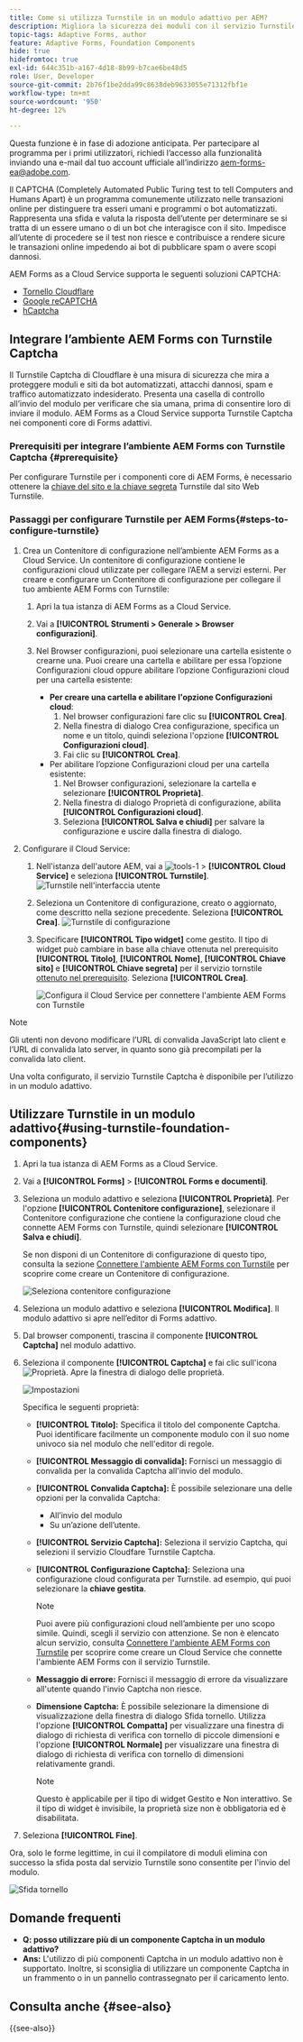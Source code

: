 ```yaml
---
title: Come si utilizza Turnstile in un modulo adattivo per AEM?
description: Migliora la sicurezza dei moduli con il servizio Turnstile. Guida dettagliata all’interno!
topic-tags: Adaptive Forms, author
feature: Adaptive Forms, Foundation Components
hide: true
hidefromtoc: true
exl-id: 644c351b-a167-4d18-8b99-b7cae6be48d5
role: User, Developer
source-git-commit: 2b76f1be2dda99c8638deb9633055e71312fbf1e
workflow-type: tm+mt
source-wordcount: '950'
ht-degree: 12%

---
```


<span class="preview"> Questa funzione è in fase di adozione anticipata. Per partecipare al programma per i primi utilizzatori, richiedi l’accesso alla funzionalità inviando una e-mail dal tuo account ufficiale all’indirizzo aem-forms-ea@adobe.com. </span>

Il CAPTCHA (Completely Automated Public Turing test to tell Computers and Humans Apart) è un programma comunemente utilizzato nelle transazioni online per distinguere tra esseri umani e programmi o bot automatizzati. Rappresenta una sfida e valuta la risposta dell’utente per determinare se si tratta di un essere umano o di un bot che interagisce con il sito. Impedisce all’utente di procedere se il test non riesce e contribuisce a rendere sicure le transazioni online impedendo ai bot di pubblicare spam o avere scopi dannosi.

AEM Forms as a Cloud Service supporta le seguenti soluzioni CAPTCHA:

* [Tornello Cloudflare](#integrate-aem-forms-environment-with-turnstile-captcha)
* [Google reCAPTCHA](/help/forms/captcha-adaptive-forms.md)
* [hCaptcha](/help/forms/integrate-adaptive-forms-hcaptcha.md)

## Integrare l’ambiente AEM Forms con Turnstile Captcha

Il Turnstile Captcha di Cloudflare è una misura di sicurezza che mira a proteggere moduli e siti da bot automatizzati, attacchi dannosi, spam e traffico automatizzato indesiderato. Presenta una casella di controllo all’invio del modulo per verificare che sia umana, prima di consentire loro di inviare il modulo. AEM Forms as a Cloud Service supporta Turnstile Captcha nei componenti core di Forms adattivi.

<!-- ![Turnstile](assets/Turnstile-challenge.png)-->

### Prerequisiti per integrare l’ambiente AEM Forms con Turnstile Captcha {#prerequisite}

Per configurare Turnstile per i componenti core di AEM Forms, è necessario ottenere la [chiave del sito e la chiave segreta](https://developers.cloudflare.com/turnstile/get-started/) Turnstile dal sito Web Turnstile.

### Passaggi per configurare Turnstile per AEM Forms{#steps-to-configure-turnstile}

1. Crea un Contenitore di configurazione nell’ambiente AEM Forms as a Cloud Service. Un contenitore di configurazione contiene le configurazioni cloud utilizzate per collegare l’AEM a servizi esterni. Per creare e configurare un Contenitore di configurazione per collegare il tuo ambiente AEM Forms con Turnstile:
   1. Apri la tua istanza di AEM Forms as a Cloud Service.
   1. Vai a **[!UICONTROL Strumenti > Generale > Browser configurazioni]**.
   1. Nel Browser configurazioni, puoi selezionare una cartella esistente o crearne una. Puoi creare una cartella e abilitare per essa l’opzione Configurazioni cloud oppure abilitare l’opzione Configurazioni cloud per una cartella esistente:

      * **Per creare una cartella e abilitare l&#39;opzione Configurazioni cloud**:
         1. Nel browser configurazioni fare clic su **[!UICONTROL Crea]**.
         1. Nella finestra di dialogo Crea configurazione, specifica un nome e un titolo, quindi seleziona l&#39;opzione **[!UICONTROL Configurazioni cloud]**.
         1. Fai clic su **[!UICONTROL Crea]**.
      * Per abilitare l’opzione Configurazioni cloud per una cartella esistente:
         1. Nel Browser configurazioni, selezionare la cartella e selezionare **[!UICONTROL Proprietà]**.
         1. Nella finestra di dialogo Proprietà di configurazione, abilita **[!UICONTROL Configurazioni cloud]**.
         1. Seleziona **[!UICONTROL Salva e chiudi]** per salvare la configurazione e uscire dalla finestra di dialogo.

1. Configurare il Cloud Service:
   1. Nell&#39;istanza dell&#39;autore AEM, vai a ![tools-1](assets/tools-1.png) > **[!UICONTROL Cloud Service]** e seleziona **[!UICONTROL Turnstile]**.
      ![Turnstile nell&#39;interfaccia utente](assets/turnstile-in-ui.png)
   1. Seleziona un Contenitore di configurazione, creato o aggiornato, come descritto nella sezione precedente. Seleziona **[!UICONTROL Crea]**.
      ![Turnstile di configurazione](assets/config-hcaptcha.png)
   1. Specificare **[!UICONTROL Tipo widget]** come gestito. Il tipo di widget può cambiare in base alla chiave ottenuta nel prerequisito **[!UICONTROL Titolo]**, **[!UICONTROL Nome]**, **[!UICONTROL Chiave sito]** e **[!UICONTROL Chiave segreta]** per il servizio tornstile [ottenuto nel prerequisito](#prerequisite). Seleziona **[!UICONTROL Crea]**.

      ![Configura il Cloud Service per connettere l&#39;ambiente AEM Forms con Turnstile](assets/config-turntstile.png)

>[!NOTE]
> Gli utenti non devono modificare l’URL di convalida JavaScript lato client e l’URL di convalida lato server, in quanto sono già precompilati per la convalida lato client.

Una volta configurato, il servizio Turnstile Captcha è disponibile per l’utilizzo in un modulo adattivo.

## Utilizzare Turnstile in un modulo adattivo{#using-turnstile-foundation-components}

1. Apri la tua istanza di AEM Forms as a Cloud Service.
1. Vai a **[!UICONTROL Forms]** > **[!UICONTROL Forms e documenti]**.
1. Seleziona un modulo adattivo e seleziona **[!UICONTROL Proprietà]**. Per l&#39;opzione **[!UICONTROL Contenitore configurazione]**, selezionare il Contenitore configurazione che contiene la configurazione cloud che connette AEM Forms con Turnstile, quindi selezionare **[!UICONTROL Salva e chiudi]**.

   Se non disponi di un Contenitore di configurazione di questo tipo, consulta la sezione [Connettere l&#39;ambiente AEM Forms con Turnstile](#connect-your-forms-environment-with-turnstile-service) per scoprire come creare un Contenitore di configurazione.

   ![Seleziona contenitore configurazione](/help/forms/assets/captcha-properties.png)

1. Seleziona un modulo adattivo e seleziona **[!UICONTROL Modifica]**. Il modulo adattivo si apre nell’editor di Forms adattivo.
1. Dal browser componenti, trascina il componente **[!UICONTROL Captcha]** nel modulo adattivo.
1. Seleziona il componente **[!UICONTROL Captcha]** e fai clic sull&#39;icona ![Proprietà](assets/configure-icon.svg). Apre la finestra di dialogo delle proprietà.

   ![Impostazioni](assets/turnstile-setting-v1.png)

   Specifica le seguenti proprietà:

   * **[!UICONTROL Titolo]:** Specifica il titolo del componente Captcha. Puoi identificare facilmente un componente modulo con il suo nome univoco sia nel modulo che nell&#39;editor di regole.
   * **[!UICONTROL Messaggio di convalida]:** Fornisci un messaggio di convalida per la convalida Captcha all&#39;invio del modulo.
   * **[!UICONTROL Convalida Captcha]:** È possibile selezionare una delle opzioni per la convalida Captcha:
      * All’invio del modulo
      * Su un’azione dell’utente.
   * **[!UICONTROL Servizio Captcha]:** Seleziona il servizio Captcha, qui selezioni il servizio Cloudfare Turnstile Captcha.
   * **[!UICONTROL Configurazione Captcha]:** Seleziona una configurazione cloud configurata per Turnstile. ad esempio, qui puoi selezionare la **chiave gestita**.
     >[!NOTE]
     >Puoi avere più configurazioni cloud nell’ambiente per uno scopo simile. Quindi, scegli il servizio con attenzione. Se non è elencato alcun servizio, consulta [Connettere l&#39;ambiente AEM Forms con Turnstile](#connect-your-forms-environment-with-turnstile-service) per scoprire come creare un Cloud Service che connette l&#39;ambiente AEM Forms con il servizio Turnstile.

   * **Messaggio di errore:** Fornisci il messaggio di errore da visualizzare all&#39;utente quando l&#39;invio Captcha non riesce.
   * **Dimensione Captcha:** È possibile selezionare la dimensione di visualizzazione della finestra di dialogo Sfida tornello. Utilizza l&#39;opzione **[!UICONTROL Compatta]** per visualizzare una finestra di dialogo di richiesta di verifica con tornello di piccole dimensioni e l&#39;opzione **[!UICONTROL Normale]** per visualizzare una finestra di dialogo di richiesta di verifica con tornello di dimensioni relativamente grandi.


     >[!NOTE]
     >Questo è applicabile per il tipo di widget Gestito e Non interattivo. Se il tipo di widget è invisibile, la proprietà size non è obbligatoria ed è disabilitata.

1. Seleziona **[!UICONTROL Fine]**.

Ora, solo le forme legittime, in cui il compilatore di moduli elimina con successo la sfida posta dal servizio Turnstile sono consentite per l&#39;invio del modulo.

![Sfida tornello](assets/turnstile-challenge.png)

## Domande frequenti

* **Q: posso utilizzare più di un componente Captcha in un modulo adattivo?**
* **Ans:** L&#39;utilizzo di più componenti Captcha in un modulo adattivo non è supportato. Inoltre, si sconsiglia di utilizzare un componente Captcha in un frammento o in un pannello contrassegnato per il caricamento lento.

## Consulta anche {#see-also}

{{see-also}}
